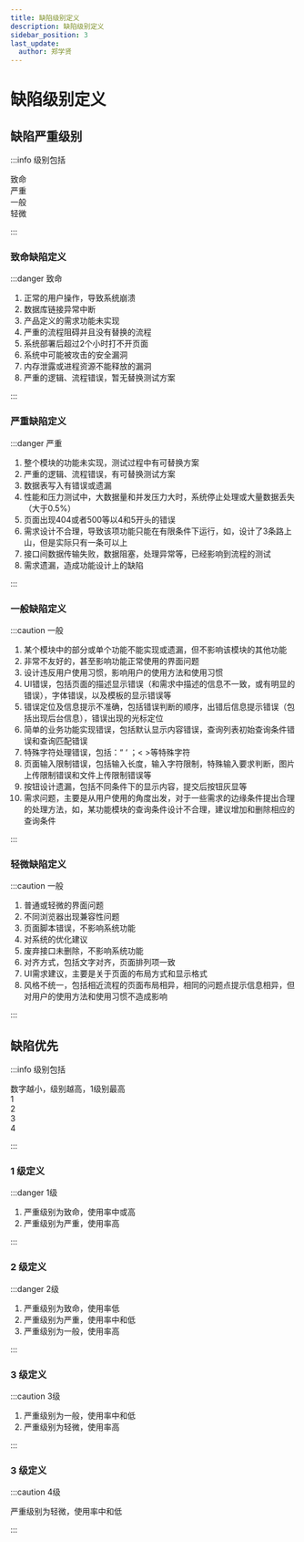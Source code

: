 ```yaml
---
title: 缺陷级别定义
description: 缺陷级别定义
sidebar_position: 3
last_update:
  author: 郑学贤
---
```

# 缺陷级别定义

## 缺陷严重级别

:::info 级别包括

致命<br />
严重<br />
一般<br />
轻微<br />

:::

### 致命缺陷定义

:::danger 致命

1. 正常的用户操作，导致系统崩溃
2. 数据库链接异常中断
3. 产品定义的需求功能未实现
4. 严重的流程阻碍并且没有替换的流程
5. 系统部署后超过2个小时打不开页面
6. 系统中可能被攻击的安全漏洞
7. 内存泄露或进程资源不能释放的漏洞
8. 严重的逻辑、流程错误，暂无替换测试方案

:::

### 严重缺陷定义

:::danger 严重

1. 整个模块的功能未实现，测试过程中有可替换方案
2. 严重的逻辑、流程错误，有可替换测试方案
3. 数据表写入有错误或遗漏
4. 性能和压力测试中，大数据量和并发压力大时，系统停止处理或大量数据丢失（大于0.5%）
5. 页面出现404或者500等以4和5开头的错误
6. 需求设计不合理，导致该项功能只能在有限条件下运行，如，设计了3条路上山，但是实际只有一条可以上
7. 接口间数据传输失败，数据阻塞，处理异常等，已经影响到流程的测试
8. 需求遗漏，造成功能设计上的缺陷

:::

### 一般缺陷定义

:::caution 一般

1. 某个模块中的部分或单个功能不能实现或遗漏，但不影响该模块的其他功能
2. 非常不友好的，甚至影响功能正常使用的界面问题
3. 设计违反用户使用习惯，影响用户的使用方法和使用习惯
4. UI错误，包括页面的描述显示错误（和需求中描述的信息不一致，或有明显的错误），字体错误，以及模板的显示错误等
5. 错误定位及信息提示不准确，包括错误判断的顺序，出错后信息提示错误（包括出现后台信息），错误出现的光标定位
6. 简单的业务功能实现错误，包括默认显示内容错误，查询列表初始查询条件错误和查询匹配错误
7. 特殊字符处理错误，包括：“  ‘ ；<  \>等特殊字符
8. 页面输入限制错误，包括输入长度，输入字符限制，特殊输入要求判断，图片上传限制错误和文件上传限制错误等
9. 按钮设计遗漏，包括不同条件下的显示内容，提交后按钮灰显等
10. 需求问题，主要是从用户使用的角度出发，对于一些需求的边缘条件提出合理的处理方法，如，某功能模块的查询条件设计不合理，建议增加和删除相应的查询条件

:::

### 轻微缺陷定义

:::caution 一般

1. 普通或轻微的界面问题
2. 不同浏览器出现兼容性问题
3. 页面脚本错误，不影响系统功能
4. 对系统的优化建议
5. 废弃接口未删除，不影响系统功能
6. 对齐方式，包括文字对齐，页面排列项一致
7. UI需求建议，主要是关于页面的布局方式和显示格式
8. 风格不统一，包括相近流程的页面布局相异，相同的问题点提示信息相异，但对用户的使用方法和使用习惯不造成影响

:::


## 缺陷优先

:::info 级别包括

数字越小，级别越高，1级别最高<br />
1<br />
2<br />
3<br />
4<br />

:::


### 1 级定义

:::danger 1级

1. 严重级别为致命，使用率中或高
2. 严重级别为严重，使用率高

:::

### 2 级定义

:::danger 2级

1. 严重级别为致命，使用率低
2. 严重级别为严重，使用率中和低
3. 严重级别为一般，使用率高

:::

### 3 级定义

:::caution 3级

1. 严重级别为一般，使用率中和低
2. 严重级别为轻微，使用率高

:::

### 3 级定义

:::caution 4级

严重级别为轻微，使用率中和低

:::